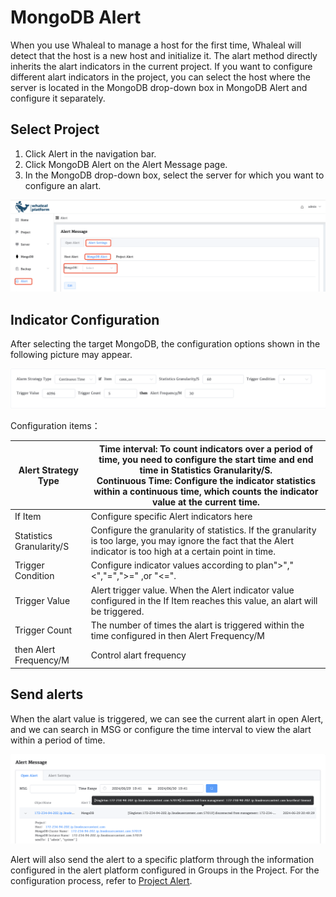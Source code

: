 # MongoDB Alert

When you use Whaleal to manage a host for the first time, Whaleal will detect that the host is a new host and initialize it. The alart method directly inherits the alart indicators in the current project. If you want to configure different alart indicators in the project, you can select the host where the server is located in the MongoDB drop-down box in MongoDB Alert and configure it separately.

## Select Project

1. Click Alert in the navigation bar.
2. Click MongoDB Alert on the Alert Message page.
3. In the MongoDB drop-down box, select the server for which you want to configure an alart.

![image-20240628171055358](../../images/whaleal-platform-Images/09-alert/MongoDBAlert.png)

## Indicator Configuration

After selecting the target MongoDB, the configuration options shown in the following picture may appear.

![image-20240628171055358](../../images/whaleal-platform-Images/09-alert/MongoDBAlertConfig.png)

Configuration items：

| Alert Strategy Type      | Time interval: To count indicators over a period of time, you need to configure the start time and end time in Statistics Granularity/S.<br/> Continuous Time: Configure the indicator statistics within a continuous time, which counts the indicator value at the current time. |
| ------------------------ | ------------------------------------------------------------ |
| If Item                  | Configure specific Alert indicators here                     |
| Statistics Granularity/S | Configure the granularity of statistics. If the granularity is too large, you may ignore the fact that the Alert indicator is too high at a certain point in time. |
| Trigger Condition        | Configure indicator values according to plan">","<","=",">=" ,or "<=". |
| Trigger Value            | Alert trigger value. When the Alert indicator value configured in the If Item reaches this value, an alart will be triggered. |
| Trigger Count            | The number of times the alart is triggered within the time configured in then Alert Frequency/M |
| then Alert Frequency/M   | Control alart frequency                                      |



## Send alerts

When the alart value is triggered, we can see the current alart in open Alert, and we can search in MSG or configure the time interval to view the alart within a period of time.

![image-20240628171055358](../../images/whaleal-platform-Images/09-alert/MongoDBAlertapp.png)

Alert will also send the alert to a specific platform through the information configured in the alert platform configured in Groups in the Project. For the configuration process, refer to [Project Alert](./03-project-alert.md).

